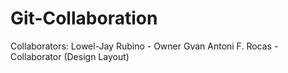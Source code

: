 # Git-Collaboration
Collaborators:
Lowel-Jay Rubino - Owner 
Gvan Antoni F. Rocas - Collaborator (Design Layout)
